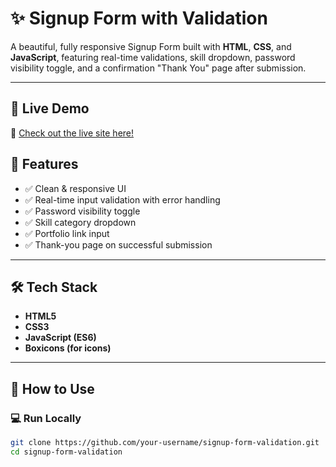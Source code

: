 # ✨ Signup Form with Validation

A beautiful, fully responsive Signup Form built with **HTML**, **CSS**, and **JavaScript**, featuring real-time validations, skill dropdown, password visibility toggle, and a confirmation "Thank You" page after submission.

---

## 🚀 Live Demo

🔗 [Check out the live site here!](https://your-vercel-link.vercel.app)


## 🧩 Features

- ✅ Clean & responsive UI
- ✅ Real-time input validation with error handling
- ✅ Password visibility toggle
- ✅ Skill category dropdown
- ✅ Portfolio link input
- ✅ Thank-you page on successful submission

---

## 🛠️ Tech Stack

- **HTML5**
- **CSS3**
- **JavaScript (ES6)**
- **Boxicons (for icons)**

---

## 🔧 How to Use

### 💻 Run Locally

```bash
git clone https://github.com/your-username/signup-form-validation.git
cd signup-form-validation
